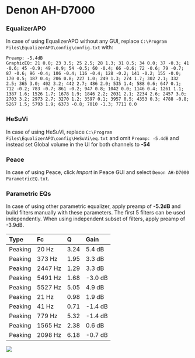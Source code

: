 # Denon AH-D7000

### EqualizerAPO
In case of using EqualizerAPO without any GUI, replace `C:\Program Files\EqualizerAPO\config\config.txt`
with:
```
Preamp: -5.4dB
GraphicEQ: 21 0.0; 23 3.5; 25 2.5; 28 1.3; 31 0.5; 34 0.0; 37 -0.3; 41 -0.6; 45 -0.9; 49 -0.9; 54 -0.5; 60 -0.4; 66 -0.6; 72 -0.6; 79 -0.7; 87 -0.6; 96 -0.4; 106 -0.4; 116 -0.4; 128 -0.2; 141 -0.2; 155 -0.0; 170 0.5; 187 0.4; 206 0.8; 227 1.0; 249 1.3; 274 1.7; 302 2.1; 332 2.5; 365 3.0; 402 3.2; 442 2.7; 486 2.0; 535 1.4; 588 0.6; 647 0.1; 712 -0.2; 783 -0.7; 861 -0.2; 947 0.8; 1042 0.0; 1146 0.4; 1261 1.1; 1387 1.6; 1526 1.7; 1678 1.9; 1846 2.2; 2031 2.1; 2234 2.6; 2457 3.0; 2703 3.2; 2973 2.7; 3270 1.2; 3597 0.1; 3957 0.5; 4353 0.3; 4788 -0.8; 5267 1.5; 5793 1.9; 6373 -0.8; 7010 -1.3; 7711 0.0
```

### HeSuVi
In case of using HeSuVi, replace `C:\Program Files\EqualizerAPO\config\HeSuVi\eq.txt` and omit `Preamp:
-5.4dB` and instead set Global volume in the UI for both channels to **-54**

### Peace
In case of using Peace, click *Import* in Peace GUI and select `Denon AH-D7000 ParametricEQ.txt`.

### Parametric EQs
In case of using other parametric equalizer, apply preamp of **-5.2dB** and build filters manually
with these parameters. The first 5 filters can be used independently.
When using independent subset of filters, apply preamp of -3.9dB.

| Type    | Fc      |    Q | Gain    |
|:--------|:--------|:-----|:--------|
| Peaking | 20 Hz   | 3.24 | 5.4 dB  |
| Peaking | 373 Hz  | 1.95 | 3.3 dB  |
| Peaking | 2447 Hz | 1.29 | 3.3 dB  |
| Peaking | 5491 Hz | 1.68 | -3.0 dB |
| Peaking | 5527 Hz | 5.05 | 4.9 dB  |
| Peaking | 21 Hz   | 0.98 | 1.9 dB  |
| Peaking | 41 Hz   | 0.71 | -1.4 dB |
| Peaking | 779 Hz  | 5.32 | -1.4 dB |
| Peaking | 1565 Hz | 2.38 | 0.6 dB  |
| Peaking | 2098 Hz | 6.18 | -0.7 dB |

![](https://raw.githubusercontent.com/jaakkopasanen/AutoEq/master/results/headphonecom/sbaf-serious/Denon%20AH-D7000/Denon%20AH-D7000.png)